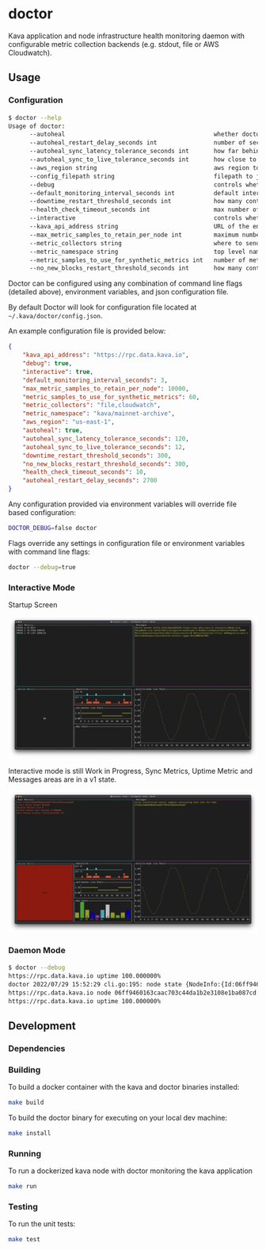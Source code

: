 # doctor

Kava application and node infrastructure health monitoring daemon with configurable metric collection backends (e.g. stdout, file or AWS Cloudwatch).

## Usage

### Configuration

```bash
$ doctor --help
Usage of doctor:
      --autoheal                                          whether doctor should take active measures to attempt to heal the kava process (e.g. place on standby if it falls significantly behind live)
      --autoheal_restart_delay_seconds int                number of seconds autohealing routines will wait to restart the endpoint, effective from the last time it was restarted and over riding the values downtime_restart_threshold_seconds no_new_blocks_restart_threshold_seconds (default 2700)
      --autoheal_sync_latency_tolerance_seconds int       how far behind live the node is allowed to fall before autohealing actions are attempted (default 120)
      --autoheal_sync_to_live_tolerance_seconds int       how close to the current time the node must resync to before being considered in sync again (default 12)
      --aws_region string                                 aws region to use for sending metrics to CloudWatch (default "us-east-1")
      --config_filepath string                            filepath to json config file to use (default "~/.kava/doctor/config.json")
      --debug                                             controls whether debug logging is enabled
      --default_monitoring_interval_seconds int           default interval doctor will use for the various monitoring routines (default 5)
      --downtime_restart_threshold_seconds int            how many continuous seconds the endpoint being monitored has to be offline or unresponsive before autohealing will be attempted (default 300)
      --health_check_timeout_seconds int                  max number of seconds doctor will wait for a health check response from the endpoint (default 10)
      --interactive                                       controls whether an interactive terminal UI is displayed
      --kava_api_address string                           URL of the endpoint that doctor should monitor (default "https://rpc.data.kava.io")
      --max_metric_samples_to_retain_per_node int         maximum number of metric samples that will be kept in memory per node (default 10000)
      --metric_collectors string                          where to send collected metrics to, multiple collectors can be specified as a comma separated list, supported collectors are [file cloudwatch] (default "file")
      --metric_namespace string                           top level namespace to use for grouping all metrics sent to cloudwatch (default "kava")
      --metric_samples_to_use_for_synthetic_metrics int   number of metric samples to use when calculating synthetic metrics such as the node hash rate (default 60)
      --no_new_blocks_restart_threshold_seconds int       how many continuous seconds the endpoint being monitored has not produce a new bloc before autohealing will be attempted (default 300)
```

Doctor can be configured using any combination of command line flags (detailed above), environment variables, and json configuration file.

By default Doctor will look for configuration file located at `~/.kava/doctor/config.json`.

An example configuration file is provided below:

```json
{
    "kava_api_address": "https://rpc.data.kava.io",
    "debug": true,
    "interactive": true,
    "default_monitoring_interval_seconds": 3,
    "max_metric_samples_to_retain_per_node": 10000,
    "metric_samples_to_use_for_synthetic_metrics": 60,
    "metric_collectors": "file,cloudwatch",
    "metric_namespace": "kava/mainnet-archive",
    "aws_region": "us-east-1",
    "autoheal": true,
    "autoheal_sync_latency_tolerance_seconds": 120,
    "autoheal_sync_to_live_tolerance_seconds": 12,
    "downtime_restart_threshold_seconds": 300,
    "no_new_blocks_restart_threshold_seconds": 300,
    "health_check_timeout_seconds": 10,
    "autoheal_restart_delay_seconds": 2700
}
```

Any configuration provided via environment variables will override file based configuration:

```bash
DOCTOR_DEBUG=false doctor
```

Flags override any settings in configuration file or environment variables with command line flags:

```bash
doctor --debug=true
```

### Interactive Mode

Startup Screen

![Startup Screen](./docs/imgs/doctor-startup-screen.png)

Interactive mode is still Work in Progress, Sync Metrics, Uptime Metric and Messages areas are in a v1 state.

![Metrics Display](./docs/imgs/doctor-interactive-mode.png)

### Daemon Mode

```bash
$ doctor --debug
https://rpc.data.kava.io uptime 100.000000%
doctor 2022/07/29 15:52:29 cli.go:195: node state {NodeInfo:{Id:06ff9460163caac703c44da1b2e3108e1ba087cd Moniker:kava-outbound-archive} SyncInfo:{LatestBlockHeight:894449 LatestBlockTime:2022-07-29 22:52:22.782040666 +0000 UTC CatchingUp:false}}
https://rpc.data.kava.io node 06ff9460163caac703c44da1b2e3108e1ba087cd is synched up to block 894449, 0 seconds behind live, hashing 0.172968 blocks per second, status check took 284 milliseconds
https://rpc.data.kava.io uptime 100.000000%
```

## Development

### Dependencies

### Building

To build a docker container with the kava and doctor binaries installed:

```bash
make build
```

To build the doctor binary for executing on your local dev machine:

```bash
make install
```

### Running

To run a dockerized kava node with doctor monitoring the kava application

```bash
make run
```

### Testing

To run the unit tests:

```bash
make test
```
